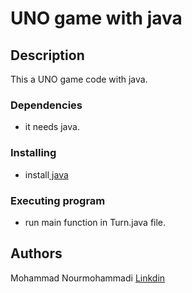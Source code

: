 # UNO game with java

## Description

This a UNO game code with java.


### Dependencies

* it needs java.

### Installing

* install<a href="https://www.java.com/"> java </a>

### Executing program

* run main function in Turn.java file.

## Authors

Mohammad Nourmohammadi [Linkdin](https://www.linkedin.com/in/mohammad-nourmohammadi/)
